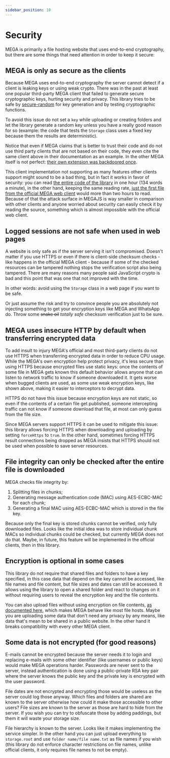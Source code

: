 ```yaml
---
sidebar_position: 10
---
```


# Security

MEGA is primarily a file hosting website that uses end-to-end cryptography, but there are some things that need attention in order to keep it secure:

## MEGA is only as secure as the clients

Because MEGA uses end-to-end cryptography the server cannot detect if a client is leaking keys or using weak crypto. There was in the past at least one popular third-party MEGA client that failed to generate secure cryptographic keys, hurting security and privacy. This library tries to be safe by [secure-random](https://www.npmjs.com/package/secure-random) for key generation and by testing cryptographic functions.

To avoid this issue do not set a `key` while uploading or creating folders and let the library generate a random key unless you have a really good reason for so (example: the code that tests the `Storage` class uses a fixed key because them the results are deterministic).

Notice that even if MEGA claims that is better to trust their code and do not use third party clients that are not based on their code, they even cite the same client above in their documentation as an example. In the other MEGA itself is not perfect: [their own extension was backdoored once](https://www.secjuice.com/mega-nz-chrome-browser-extension-backdoored/).

This client implementation not supporting as many features other clients support might sound to be a bad thing, but in fact it works in favor of security: you can read [the entire code of the library](https://unpkg.com/megajs/dist/main.node-es.mjs) in one hour (134 words a minute), in the other hand, keeping the same reading rate, [just the first file from the official MEGA web client](https://raw.githubusercontent.com/meganz/webclient/master/secureboot.js) would more than two hours to read. Because of that the attack surface in MEGAJS is way smaller in comparison with other clients and anyone worried about security can easily check it by reading the source, something which is almost impossible with the official web client.

## Logged sessions are not safe when used in web pages

A website is only safe as if the server serving it isn't compromised. Doesn't matter if you use HTTPS or even if there is client-side checksum checks - like happens in the official MEGA client - because if some of the checked resources can be tampered nothing stops the verification script also being tampered. There are many reasons many people said JavaScript crypto is bad and this point that was one that not improved with the time.

In other words: avoid using the `Storage` class in a web page if you want to be safe.

Or just assume the risk and try to convince people you are absolutely not injecting something to get your encryption keys like MEGA and WhatsApp do. Throw some <del>snake oil</del> <em>totally safe</em> checksum verification just to be sure.

## MEGA uses insecure HTTP by default when transferring encrypted data

To add insult to injury MEGA's official and most third-party clients do not use HTTPS when transferring encrypted data in order to reduce CPU usage. While the MEGA's own encryption help protect privacy, it's less secure than using HTTPS because encrypted files use static keys: once the contents of some file in MEGA gets known this default behavior allows anyone that can listen to network traffic to know if someone downloaded it. It gets worse when bugged clients are used, as some use weak encryption keys, like shown above, making it easier to interceptors to decrypt data.

HTTPS do not have this issue because encryption keys are not static, so even if the contents of a certain file get published, someone intercepting traffic can not know if someone download that file, at most can only guess from the file size.

Since MEGA servers support HTTPS it can be used to mitigate this issue: this library allows forcing HTTPS when downloading and uploading by setting `forceHttps` to `true`. In the other hand, sometimes forcing HTTPS result connections being dropped as MEGA insists that HTTPS should not be used when possible to save server resources.

## File integrity can only be checked after the entire file is downloaded

MEGA checks file integrity by:

1. Splitting files in chunks;
2. Generating message authentication code (MAC) using AES-ECBC-MAC for each chunk;
3. Generating a final MAC using AES-ECBC-MAC which is stored in the file key.

Because only the final key is stored chunks cannot be verified, only fully downloaded files. Looks like the initial idea was to store individual chunk MACs so individual chunks could be checked, but currently MEGA does not do that. Maybe, in future, this feature will be implemented in the official clients, then in this library.

## Encryption is optional in some cases

This library do not require that shared files and folders to have a key specified, in this case data that depend on the key cannot be accessed, like file names and file content, but file sizes and dates can still be accessed. It allows using the library to open a shared folder and react to changes on it without requiring users to reveal the encryption key and the file contents.

You can also upload files without using encryption on file contents, [as documented here](advanced.md#uploading-without-encryption), which makes MEGA behave like most file hosts. Maybe you are uploading some data that don't need any privacy by any means, like data that's mean to be shared in a public website. In the other hand it breaks compatibility with every other MEGA client.

## Some data is not encrypted (for good reasons)

E-mails cannot be encrypted because the server needs it to login and replacing e-mails with some other identifier (like usernames or public keys) would make MEGA operations harder. Passwords are never sent to the server, instead authentication is done using a public-private RSA key pair where the server knows the public key and the private key is encrypted with the user password.

File dates are not encrypted and encrypting those would be useless as the server could log those anyway. Which files and folders are shared are known to the server otherwise how could it make those accessible to other users? File sizes are known to the server as those are hard to hide from the server. If you wish you can try to obfuscate those by adding paddings, but them it will waste your storage size.

File hierarchy is known to the server. Looks like it makes implementing the service simpler. In the other hand you can just upload everything to `storage.root` and use `folder name/file name.txt` as file names if you wish (this library do not enforce character restrictions on file names, unlike official clients, it only requires file names to not be empty).

